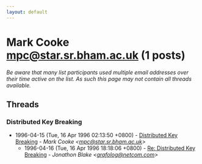```yaml
---
layout: default
---
```


# Mark Cooke <mpc@star.sr.bham.ac.uk> (1 posts)

_Be aware that many list participants used multiple email addresses over their time active on the list. As such this page may not contain all threads available._

## Threads

### Distributed Key Breaking
+ 1996-04-15 (Tue, 16 Apr 1996 02:13:50 +0800) - [Distributed Key Breaking](/archive/1996/04/e07c3c7bd3b3f471d87d4c3fcd59df48b4190ebbea080378cc66506b2958d75f) - _Mark Cooke \<mpc@star.sr.bham.ac.uk\>_
  + 1996-04-16 (Tue, 16 Apr 1996 18:18:06 +0800) - [Re: Distributed Key Breaking](/archive/1996/04/4b3b10832f16ae04152470e56cb89e99f09c5c4664f45e20ec83e675824a84ed) - _Jonathon Blake \<grafolog@netcom.com\>_

